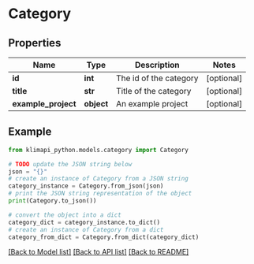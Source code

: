 # Category


## Properties

Name | Type | Description | Notes
------------ | ------------- | ------------- | -------------
**id** | **int** | The id of the category | [optional] 
**title** | **str** | Title of the category | [optional] 
**example_project** | **object** | An example project | [optional] 

## Example

```python
from klimapi_python.models.category import Category

# TODO update the JSON string below
json = "{}"
# create an instance of Category from a JSON string
category_instance = Category.from_json(json)
# print the JSON string representation of the object
print(Category.to_json())

# convert the object into a dict
category_dict = category_instance.to_dict()
# create an instance of Category from a dict
category_from_dict = Category.from_dict(category_dict)
```
[[Back to Model list]](../README.md#documentation-for-models) [[Back to API list]](../README.md#documentation-for-api-endpoints) [[Back to README]](../README.md)


